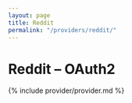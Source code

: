 ```yaml
---
layout: page
title: Reddit
permalink: "/providers/reddit/"
---
```

# Reddit – OAuth2

{% include provider/provider.md %}
